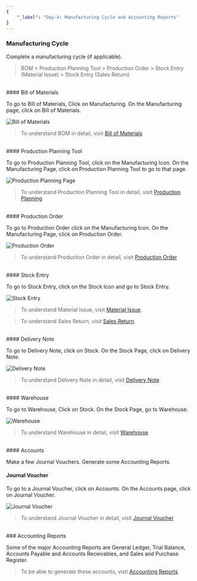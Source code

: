 ```yaml
---
{
	"_label": "Day-4: Manufacturing Cycle and Accounting Reports"
}
---
```


### Manufacturing Cycle

Complete a manufacturing cycle (if applicable).
> BOM > Production Planning Tool > Production Order > Stock Entry (Material Issue) > Stock Entry (Sales Return)

<br>
#### Bill of Materials

To go to Bill of Materials, Click on Manufacturing. On the Manufacturing page, click on Bill of Materials.

![Bill of Materials](img/fourthdaysetup-bom.png)

> To understand BOM in detail, visit [Bill of Materials](docs.user.mfg.bom.html)

<br>
#### Production Planning Tool

To go to Production Planning Tool, click on the Manufacturing Icon. On the Manufacturing Page, click on Production Planning Tool to go to that page.

![Production Planning Page](img/fourthdaysetup-ppt.png)

> To understand Production Planning Tool in detail, visit [Production Planning](docs.user.mfg.planning.html)

<br>
#### Production Order

To go to Production Order click on the Manufacturing Icon. On the Manufacturing Page, click on Production Order.

![Production Order](img/fourthdaysetup-po.png)

> To understand Production Order in detail, visit [Production Order](docs.user.mfg.production_order.html)

<br>
#### Stock Entry

To go to Stock Entry, click on the Stock Icon and go to Stock Entry.

![Stock Entry](img/fourthdaysetup-stock.png)

> To understand Material Issue, visit [Material Issue](docs.user.stock.material_issue.html).

> To understand Sales Return, visit [Sales Return](docs.user.stock.sales_return.html).

<br>
#### Delivery Note

To go to Delivery Note, click on Stock. On the Stock Page, click on Delivery Note.

![Delivery Note](img/fourthdaysetup-delivery-note.png)

> To understand Delivery Note in detail, visit [Delivery Note](docs.user.stock.delivery_note.html)

<br>
#### Warehouse

To go to Warehouse, Click on Stock. On the Stock Page, go to Warehouse.

![Warehouse](img/fourthdaysetup-warehouse.png)

> To understand Warehouse in detail, visit [Warehouse](docs.user.stock.warehouse.html)

<br>
#### Accounts

Make a few Journal Vouchers. Generate some Accounting Reports.

#### Journal Voucher

To go to a Journal Voucher, click on Accounts. On the Accounts page, click on Journal Voucher.

![Journal Voucher](img/fourthdaysetup-jv.png)

> To understand Journal Voucher in detail, visit [Journal Voucher](docs.user.accounts.journal_voucher.html)

<br>
### Accounting Reports

Some of the major Accounting Reports are General Ledger, Trial Balance, Accounts  Payable and Accounts Receivables, and Sales and Purchase Register.

> To be able to generate these accounts, visti [Accounting Reports](docs.user.accounts.report.html)